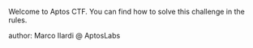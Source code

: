 Welcome to Aptos CTF. You can find how to solve this challenge in the rules.

author: Marco Ilardi @ AptosLabs
